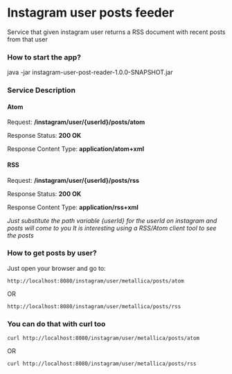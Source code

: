 # Instagram user posts feeder
Service that given instagram user returns a RSS document with recent posts from that user

### How to start the app?
java -jar instagram-user-post-reader-1.0.0-SNAPSHOT.jar

### Service Description

#### Atom

Request: **/instagram/user/{userId}/posts/atom**

Response Status: **200 OK** 

Response Content Type: **application/atom+xml**

#### RSS

Request: **/instagram/user/{userId}/posts/rss**

Response Status: **200 OK** 

Response Content Type: **application/rss+xml**

*Just substitute the path variable {userId} for the userId on instagram and posts will come to you*
*It is interesting using a RSS/Atom client tool to see the posts*

### How to get posts by user?
Just open your browser and go to:

    http://localhost:8080/instagram/user/metallica/posts/atom

OR

    http://localhost:8080/instagram/user/metallica/posts/rss

### You can do that with curl too
    curl http://localhost:8080/instagram/user/metallica/posts/atom

OR

    curl http://localhost:8080/instagram/user/metallica/posts/rss

